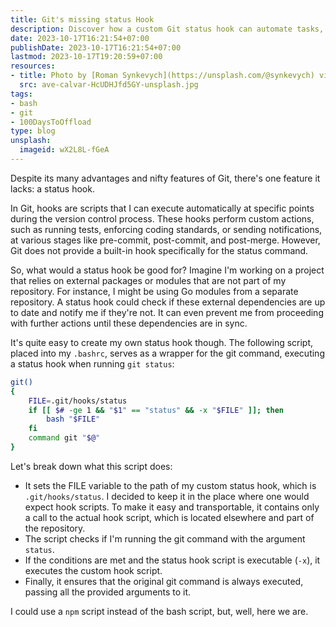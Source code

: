 ```yaml
---
title: Git's missing status Hook
description: Discover how a custom Git status hook can automate tasks, improve code quality, and streamline your development workflow.
date: 2023-10-17T16:21:54+07:00
publishDate: 2023-10-17T16:21:54+07:00
lastmod: 2023-10-17T19:20:59+07:00
resources:
- title: Photo by [Roman Synkevych](https://unsplash.com/@synkevych) via [Unsplash](https://unsplash.com/)
  src: ave-calvar-HcUDHJfd5GY-unsplash.jpg
tags:
- bash
- git
- 100DaysToOffload
type: blog
unsplash:
  imageid: wX2L8L-fGeA
---
```


Despite its many advantages and nifty features of Git, there's one feature it lacks: a status hook.

In Git, hooks are scripts that I can execute automatically at specific points during the version control process. These hooks perform custom actions, such as running tests, enforcing coding standards, or sending notifications, at various stages like pre-commit, post-commit, and post-merge. However, Git does not provide a built-in hook specifically for the status command.

So, what would a status hook be good for? Imagine I'm working on a project that relies on external packages or modules that are not part of my repository. For instance, I might be using Go modules from a separate repository. A status hook could check if these external dependencies are up to date and notify me if they're not. It can even prevent me from proceeding with further actions until these dependencies are in sync.

It's quite easy to create my own status hook though. The following script, placed into my `.bashrc`, serves as a wrapper for the git command, executing a status hook when running `git status`:

```bash
git()
{
    FILE=.git/hooks/status
    if [[ $# -ge 1 && "$1" == "status" && -x "$FILE" ]]; then
        bash "$FILE"
    fi
    command git "$@"
}
```

Let's break down what this script does:

* It sets the FILE variable to the path of my custom status hook, which is `.git/hooks/status`. I decided to keep it in the place where one would expect hook scripts. To make it easy and transportable, it contains only a call to the actual hook script, which is located elsewhere and part of the repository.
* The script checks if I'm running the git command with the argument `status`.
* If the conditions are met and the status hook script is executable (`-x`), it executes the custom hook script.
* Finally, it ensures that the original git command is always executed, passing all the provided arguments to it.

I could use a `npm` script instead of the bash script, but, well, here we are.

